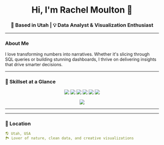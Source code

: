 <!-- Rachel Moulton's GitHub Profile README -->

<h1 align="center">Hi, I'm Rachel Moulton 👋</h1>
<h3 align="center">📍 Based in Utah | 💡 Data Analyst & Visualization Enthusiast</h3>

---

###  About Me

I love transforming numbers into narratives. Whether it's slicing through SQL queries or building stunning dashboards, I thrive on delivering insights that drive smarter decisions.

---

### 🎯 Skillset at a Glance

<p align="center">
  <img src="https://img.shields.io/badge/SQL-4479A1?style=for-the-badge&logo=postgresql&logoColor=white" />
  <img src="https://img.shields.io/badge/Excel-217346?style=for-the-badge&logo=microsoft-excel&logoColor=white" />
  <img src="https://img.shields.io/badge/DOMO-FF6F00?style=for-the-badge&logo=datawrapper&logoColor=white" />
  <img src="https://img.shields.io/badge/Looker-4285F4?style=for-the-badge&logo=looker&logoColor=white" />
  <img src="https://img.shields.io/badge/Tableau-E97627?style=for-the-badge&logo=tableau&logoColor=white" />
  <img src="https://img.shields.io/badge/AI%20Tools-9146FF?style=for-the-badge&logo=OpenAI&logoColor=white" />
</p>

<p align="center">
  <img src="https://skillicons.dev/icons?i=sql,excel,tableau" />
</p>

---

---

### 📍 Location

```yaml
🌎 Utah, USA
🏞️ Lover of nature, clean data, and creative visualizations
